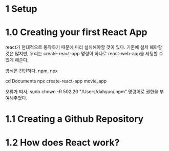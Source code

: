 # 1 Setup

# 1.0 Creating your first React App
react가 현대적으로 동작하기 때문에 미리 설치해야할 것이 있다.
기존에 설치 해야할 것은 많지만, 우리는 create-react-app 명령어 하나로 react-web-app을 세팅할 수 있게 해준다.

방식은 간단하다.
npm, npx

cd Documents
npx create-react-app movie_app

오류가 떠서, sudo chown -R 502:20 "/Users/dahyun/.npm" 명령어로 권한을 부여해주었다.


# 1.1 Creating a Github Repository

# 1.2 How does React work?